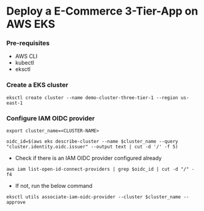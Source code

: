 # Deploy a E-Commerce 3-Tier-App on AWS EKS

### Pre-requisites
- AWS CLI
- kubectl
- eksctl

### Create a EKS cluster
```
eksctl create cluster --name demo-cluster-three-tier-1 --region us-east-1
```

### Configure IAM OIDC provider 
```
export cluster_name=<CLUSTER-NAME>
```
```
oidc_id=$(aws eks describe-cluster --name $cluster_name --query "cluster.identity.oidc.issuer" --output text | cut -d '/' -f 5) 
```
- Check if there is an IAM OIDC provider configured already

```
aws iam list-open-id-connect-providers | grep $oidc_id | cut -d "/" -f4
```
- If not, run the below command
```
eksctl utils associate-iam-oidc-provider --cluster $cluster_name --approve
```
